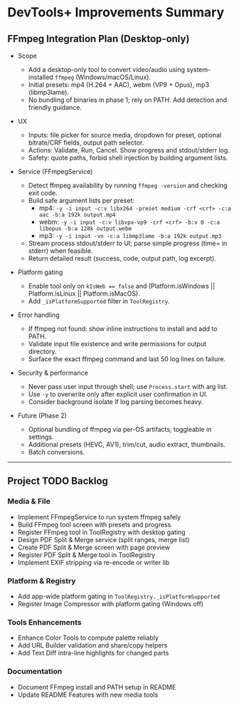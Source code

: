 # DevTools+ Improvements Summary

## FFmpeg Integration Plan (Desktop-only)

- Scope
  - Add a desktop-only tool to convert video/audio using system-installed `ffmpeg` (Windows/macOS/Linux).
  - Initial presets: mp4 (H.264 + AAC), webm (VP9 + Opus), mp3 (libmp3lame).
  - No bundling of binaries in phase 1; rely on PATH. Add detection and friendly guidance.

- UX
  - Inputs: file picker for source media, dropdown for preset, optional bitrate/CRF fields, output path selector.
  - Actions: Validate, Run, Cancel. Show progress and stdout/stderr log.
  - Safety: quote paths, forbid shell injection by building argument lists.

- Service (FFmpegService)
  - Detect ffmpeg availability by running `ffmpeg -version` and checking exit code.
  - Build safe argument lists per preset:
    - mp4: `-y -i input -c:v libx264 -preset medium -crf <crf> -c:a aac -b:a 192k output.mp4`
    - webm: `-y -i input -c:v libvpx-vp9 -crf <crf> -b:v 0 -c:a libopus -b:a 128k output.webm`
    - mp3: `-y -i input -vn -c:a libmp3lame -b:a 192k output.mp3`
  - Stream process stdout/stderr to UI; parse simple progress (time= in stderr) when feasible.
  - Return detailed result (success, code, output path, log excerpt).

- Platform gating
  - Enable tool only on `kIsWeb == false` and (Platform.isWindows || Platform.isLinux || Platform.isMacOS).
  - Add `_isPlatformSupported` filter in `ToolRegistry`.

- Error handling
  - If ffmpeg not found: show inline instructions to install and add to PATH.
  - Validate input file existence and write permissions for output directory.
  - Surface the exact ffmpeg command and last 50 log lines on failure.

- Security & performance
  - Never pass user input through shell; use `Process.start` with arg list.
  - Use `-y` to overwrite only after explicit user confirmation in UI.
  - Consider background isolate if log parsing becomes heavy.

- Future (Phase 2)
  - Optional bundling of ffmpeg via per-OS artifacts; toggleable in settings.
  - Additional presets (HEVC, AV1), trim/cut, audio extract, thumbnails.
  - Batch conversions.

---

## Project TODO Backlog

### Media & File
- Implement FFmpegService to run system ffmpeg safely
- Build FFmpeg tool screen with presets and progress
- Register FFmpeg tool in ToolRegistry with desktop gating
- Design PDF Split & Merge service (split ranges, merge list)
- Create PDF Split & Merge screen with page preview
- Register PDF Split & Merge tool in ToolRegistry
- Implement EXIF stripping via re-encode or writer lib

### Platform & Registry
- Add app-wide platform gating in `ToolRegistry._isPlatformSupported`
- Register Image Compressor with platform gating (Windows off)

### Tools Enhancements
- Enhance Color Tools to compute palette reliably
- Add URL Builder validation and share/copy helpers
- Add Text Diff intra-line highlights for changed parts

### Documentation
- Document FFmpeg install and PATH setup in README
- Update README Features with new media tools
